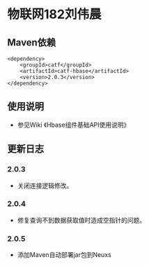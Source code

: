 # 物联网182刘伟晨

## Maven依赖
```
<dependency>
    <groupId>catf</groupId>
    <artifactId>catf-hbase</artifactId>
    <version>2.0.3</version>
</dependency>
```


## 使用说明

+ 参见Wiki 《Hbase组件基础API使用说明》


## 更新日志

### 2.0.3

+ 关闭连接逻辑修改。

### 2.0.4

+ 修复查询不到数据获取值时造成空指针的问题。

### 2.0.5

+ 添加Maven自动部署jar包到Neuxs
